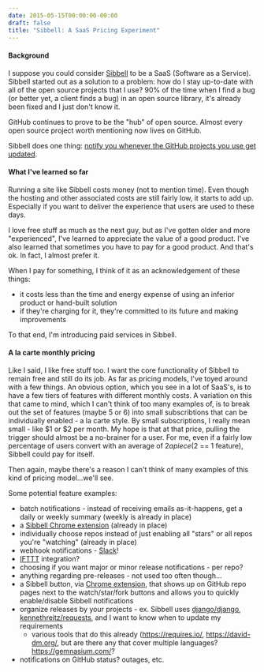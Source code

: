 ```yaml
---
date: 2015-05-15T00:00:00-00:00
draft: false
title: "Sibbell: A SaaS Pricing Experiment"
---
```


#### Background

I suppose you could consider [Sibbell](https://sibbell.com) to be a SaaS (Software as a Service). Sibbell started out as a solution to a problem: how do I stay up-to-date with all of the open source projects that I use? 90% of the time when I find a bug (or better yet, a client finds a bug) in an open source library, it's already been fixed and I just don't know it.

GitHub continues to prove to be the "hub" of open source. Almost every open source project worth mentioning now lives on GitHub.

Sibbell does one thing: [notify you whenever the GitHub projects you use get updated](http://davegaeddert.com/2014/10/11/sibbell-emails-for-new-releases-on-github/).

#### What I've learned so far
Running a site like Sibbell costs money (not to mention time). Even though the hosting and other associated costs are still fairly low, it starts to add up. Especially if you want to deliver the experience that users are used to these days.

I love free stuff as much as the next guy, but as I've gotten older and more "experienced", I've learned to appreciate the value of a good product. I've also learned that sometimes you have to pay for a good product. And that's ok. In fact, I almost prefer it.

When I pay for something, I think of it as an acknowledgement of these things:

- it costs less than the time and energy expense of using an inferior product or hand-built solution
- if they're charging for it, they're committed to its future and making improvements

To that end, I'm introducing paid services in Sibbell.

#### A la carte monthly pricing
Like I said, I like free stuff too. I want the core functionality of Sibbell to remain free and still do its job. As far as pricing models, I've toyed around with a few things. An obvious option, which you see in a lot of SaaS's, is to have a few tiers of features with different monthly costs. A variation on this that came to mind, which I can't think of too many examples of, is to break out the set of features (maybe 5 or 6) into small subscribtions that can be individually enabled - a la carte style. By small subscriptions, I really mean small - like $1 or $2 per month. My hope is that at that price, pulling the trigger should almost be a no-brainer for a user. For me, even if a fairly low percentage of users convert with an average of $2 a piece ($2 == 1 feature), Sibbell could pay for itself.

Then again, maybe there's a reason I can't think of many examples of this kind of pricing model...we'll see.

Some potential feature examples:

- batch notifications - instead of receiving emails as-it-happens, get a daily or weekly summary (weekly is already in place)
- a [Sibbell Chrome extension](https://chrome.google.com/webstore/detail/sibbell/focknnclhinffehmdpokckjahcfaldac) (already in place)
- individually choose repos instead of just enabling all "stars" or all repos you're "watching" (already in place)
- webhook notifications - [Slack](https://slack.com/)!
- [IFTTT](https://ifttt.com/) integration?
- choosing if you want major or minor release notifications - per repo?
- anything regarding pre-releases - not used too often though...
- a Sibbell button, via [Chrome extension](https://chrome.google.com/webstore/detail/sibbell/focknnclhinffehmdpokckjahcfaldac), that shows up on GitHub repo pages next to the watch/star/fork buttons and allows you to quickly enable/disable Sibbell notifications
- organize releases by your projects - ex. Sibbell uses [django/django](https://github.com/django/django), [kennethreitz/requests](https://github.com/kennethreitz/requests), and I want to know when to update my requirements
  - various tools that do this already (https://requires.io/, https://david-dm.org/, but are there any that cover multiple languages? https://gemnasium.com/?
- notifications on GitHub status? outages, etc.
